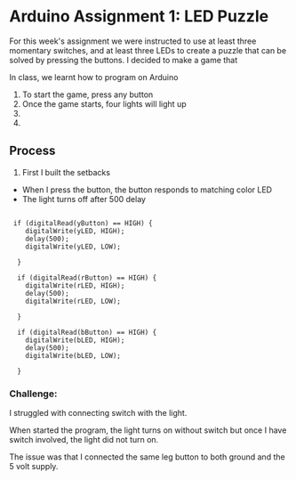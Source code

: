 # Arduino Assignment 1: LED Puzzle

For this week's assignment we were instructed to use at least three momentary switches, and at least three LEDs to create a puzzle that can be solved by pressing the buttons. I decided to make a game that 



In class, we learnt how to program on Arduino 


1. To start the game, press any button
2. Once the game starts, four lights will light up 
3. 
4. 

## Process

1. First I built the setbacks
- When I press the button, the button responds to matching color LED
- The light turns off after 500 delay


````

 if (digitalRead(yButton) == HIGH) {
    digitalWrite(yLED, HIGH);
    delay(500);
    digitalWrite(yLED, LOW);

  }

  if (digitalRead(rButton) == HIGH) {
    digitalWrite(rLED, HIGH);
    delay(500);
    digitalWrite(rLED, LOW);

  }

  if (digitalRead(bButton) == HIGH) {
    digitalWrite(bLED, HIGH);
    delay(500);
    digitalWrite(bLED, LOW);

  }
````

### Challenge:
I struggled with connecting switch with the light. 

When started the program, the light turns on without switch but once I have switch involved, the light did not turn on. 

The issue was that I connected the same leg button to both ground and the 5 volt supply. 


